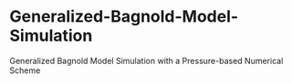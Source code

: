 # Generalized-Bagnold-Model-Simulation
Generalized Bagnold Model Simulation with a Pressure-based Numerical Scheme
